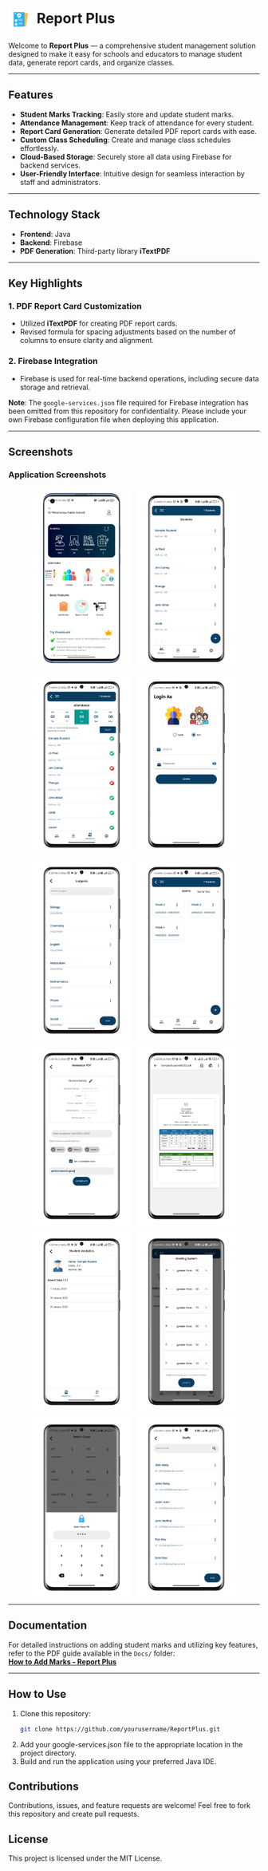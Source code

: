 <h1>
  <img src="Images/AppLogo.jpeg" alt="Report Plus Logo" width="50px" style="vertical-align: middle;" />
  Report Plus
</h1>


Welcome to **Report Plus** — a comprehensive student management solution designed to make it easy for schools and educators to manage student data, generate report cards, and organize classes.  

---

## Features  

- **Student Marks Tracking**: Easily store and update student marks.  
- **Attendance Management**: Keep track of attendance for every student.  
- **Report Card Generation**: Generate detailed PDF report cards with ease.  
- **Custom Class Scheduling**: Create and manage class schedules effortlessly.  
- **Cloud-Based Storage**: Securely store all data using Firebase for backend services.  
- **User-Friendly Interface**: Intuitive design for seamless interaction by staff and administrators.  

---

## Technology Stack  

- **Frontend**: Java  
- **Backend**: Firebase  
- **PDF Generation**: Third-party library **iTextPDF**  

---

## Key Highlights  

### 1. **PDF Report Card Customization**  
- Utilized **iTextPDF** for creating PDF report cards.  
- Revised formula for spacing adjustments based on the number of columns to ensure clarity and alignment.  

### 2. **Firebase Integration**  
- Firebase is used for real-time backend operations, including secure data storage and retrieval.  

**Note**: The `google-services.json` file required for Firebase integration has been omitted from this repository for confidentiality. Please include your own Firebase configuration file when deploying this application.  

---

## Screenshots  

### Application Screenshots  
<div style="display: flex; flex-wrap: wrap; gap: 10px; justify-content: center;">

<img src="Images/HomePage.PNG" alt="Home Page" width="200px" />
<img src="Images/StudentsPage.PNG" alt="Students Page" width="200px" />
<img src="Images/AttendancePortal.PNG" alt="Attendance Portal" width="200px" />
<img src="Images/StaffLoginPage.PNG" alt="Staff Login Page" width="200px" />
<img src="Images/SubjectsPage.PNG" alt="Subjects Page" width="200px" />
<img src="Images/ExamsPage.PNG" alt="Exams Page" width="200px" />
<img src="Images/GeneratePDFPage.PNG" alt="Generate PDF Page" width="200px" />
<img src="Images/SampleReportCard.PNG" alt="Sample Report Card" width="200px" />
<img src="Images/StudentAnalyticsPage.PNG" alt="Student Analytics Page" width="200px" />
<img src="Images/GradingSystemPage.PNG" alt="Grading System Page" width="200px" />
<img src="Images/ClassPIN.PNG" alt="Class PIN Management" width="200px" />
<img src="Images/StaffsPage.PNG" alt="Staffs Page" width="200px" />

</div>

---

## Documentation  

For detailed instructions on adding student marks and utilizing key features, refer to the PDF guide available in the `Docs/` folder:  
[**How to Add Marks - Report Plus**](Docs/HowToAddMarks_ReportPlus.pdf)  

---

## How to Use  

1. Clone this repository:  
   ```bash  
   git clone https://github.com/yourusername/ReportPlus.git
2. Add your google-services.json file to the appropriate location in the project directory.
3. Build and run the application using your preferred Java IDE.

## Contributions

Contributions, issues, and feature requests are welcome! Feel free to fork this repository and create pull requests.

## License

This project is licensed under the MIT License.
